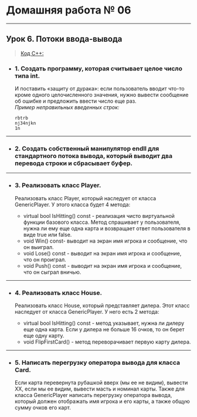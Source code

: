 # Домашняя работа № 06
-------------------------------
## Урок 6. Потоки ввода-вывода

> [Код С++:](lesson_06.cpp)

- ### 1. Создать программу, которая считывает целое число типа int.

    И поставить «защиту от дурака»: если пользователь вводит что-то кроме одного целочисленного значения, нужно вывести сообщение об ошибке и предложить ввести число еще раз.<br/>
    *Пример неправильных введенных строк:*
    ```
    rbtrb
    nj34njkn
    1n
    ```
-------------------------------
- ### 2. Создать собственный манипулятор endll для стандартного потока вывода, который выводит два перевода строки и сбрасывает буфер.
-------------------------------
- ### 3. Реализовать класс Player.

    Реализовать класс Player, который наследует от класса GenericPlayer. У этого класса будет 4 метода:
    - virtual bool IsHitting() const - реализация чисто виртуальной функции базового класса. Метод спрашивает у пользователя, нужна ли ему еще одна карта и возвращает ответ пользователя в виде true или false.
    - void Win() const- выводит на экран имя игрока и сообщение, что он выиграл.
    - void Lose() const - выводит на экран имя игрока и сообщение, что он проиграл.
    - void Push() const - выводит на экран имя игрока и сообщение, что он сыграл вничью.
-------------------------------
- ### 4. Реализовать класс House.

    Реализовать класс House, который представляет дилера. Этот класс наследует от класса GenericPlayer. У него есть 2 метода:
    - virtual bool IsHitting() const - метод указывает, нужна ли дилеру еще одна карта. Если у дилера не больше 16 очков, то он берет еще одну карту.
    - void FlipFirstCard() - метод переворачивает первую карту дилера.
-------------------------------
- ### 5. Написать перегрузку оператора вывода для класса Card.

    Если карта перевернута рубашкой вверх (мы ее не видим), вывести ХХ, если мы ее видим, вывести масть и номинал карты. Также для класса GenericPlayer написать перегрузку оператора вывода, который должен отображать имя игрока и его карты, а также общую сумму очков его карт.